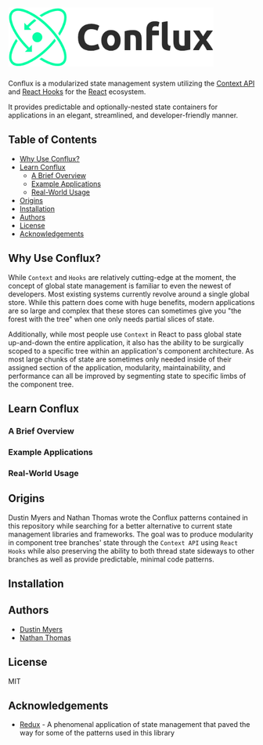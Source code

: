 <h1><img src="./logo/conflux-logo-dark.png" alt="Conflux library logo" height="120" aria-lable="Conflux library logo" /></h1>

Conflux is a modularized state management system utilizing the [Context API](https://reactjs.org/docs/context.html) and [React Hooks](https://reactjs.org/docs/hooks-intro.html) for the [React](https://reactjs.org/) ecosystem.

It provides predictable and optionally-nested state containers for applications in an elegant, streamlined, and developer-friendly manner.

## Table of Contents

- [Why Use Conflux?](#why-use-conflux)
- [Learn Conflux](#learn-conflux)
  - [A Brief Overview](#a-brief-overview)
  - [Example Applications](#in-depth-examples)
  - [Real-World Usage](#real-world-usage)
- [Origins](#origins)
- [Installation](#installation)
- [Authors](#authors)
- [License](#license)
- [Acknowledgements](#acknowledgements)

## Why Use Conflux?

While `Context` and `Hooks` are relatively cutting-edge at the moment, the concept of global state management is familiar to even the newest of developers. Most existing systems currently revolve around a single global store. While this pattern does come with huge benefits, modern applications are so large and complex that these stores can sometimes give you "the forest with the tree" when one only needs partial slices of state.

Additionally, while most people use `Context` in React to pass global state up-and-down the entire application, it also has the ability to be surgically scoped to a specific tree within an application's component architecture. As most large chunks of state are sometimes only needed inside of their assigned section of the application, modularity, maintainability, and performance can all be improved by segmenting state to specific limbs of the component tree.

## Learn Conflux

### A Brief Overview

### Example Applications

### Real-World Usage

## Origins

Dustin Myers and Nathan Thomas wrote the Conflux patterns contained in this repository while searching for a better alternative to current state management libraries and frameworks. The goal was to produce modularity in component tree branches' state through the `Context API` using `React Hooks` while also preserving the ability to both thread state sideways to other branches as well as provide predictable, minimal code patterns.

## Installation

## Authors

- [Dustin Myers](https://github.com/dustinmyers)
- [Nathan Thomas](https://github.com/nwthomas)

## License

MIT

## Acknowledgements

- [Redux](https://github.com/reduxjs/redux) - A phenomenal application of state management that paved the way for some of the patterns used in this library
